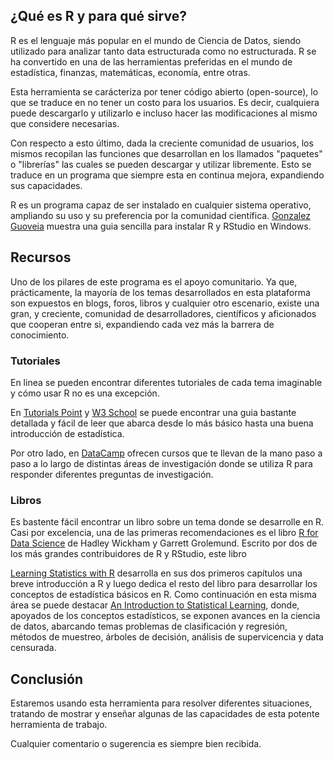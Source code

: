 ## ¿Qué es R y para qué sirve?
R es el lenguaje más popular en el mundo de Ciencia de Datos, siendo utilizado para analizar tanto data estructurada como no estructurada. R se ha convertido en una de las herramientas preferidas en el mundo de estadística, finanzas, matemáticas, economía, entre otras.

Esta herramienta se carácteriza por tener código abierto (open-source), lo que se traduce en no tener un costo para los usuarios. Es decir, cualquiera puede descargarlo y utilizarlo e incluso hacer las modificaciones al mismo que considere necesarias.

Con respecto a esto último, dada la creciente comunidad de usuarios, los mismos recopilan las funciones que desarrollan en los llamados "paquetes" o "librerías" las cuales se pueden descargar y utilizar libremente. Esto se traduce en un programa que siempre esta en continua mejora, expandiendo sus capacidades.

R es un programa capaz de ser instalado en cualquier sistema operativo, ampliando su uso y su preferencia por la comunidad científica. [Gonzalez Guoveia](https://gonzalezgouveia.com/como-instalar-rstudio-en-windows-10/) muestra una guia sencilla para instalar R y RStudio en Windows.

## Recursos
Uno de los pilares de este programa es el apoyo comunitario. Ya que, prácticamente, la mayoría de los temas desarrollados en esta plataforma son expuestos en blogs, foros, libros y cualquier otro escenario, existe una gran, y creciente, comunidad de desarrolladores, científicos y aficionados que cooperan entre si, expandiendo cada vez más la barrera de conocimiento.

### Tutoriales
En linea se pueden encontrar diferentes tutoriales de cada tema imaginable y cómo usar R no es una excepción.

En [Tutorials Point](https://www.tutorialspoint.com/r/index.htm) y [W3 School](https://www.w3schools.com/r/) se puede encontrar una guia bastante detallada y fácil de leer que abarca desde lo más básico hasta una buena introducción de estadística.

Por otro lado, en [DataCamp](https://www.datacamp.com) ofrecen cursos que te llevan de la mano paso a paso a lo largo de distintas áreas de investigación donde se utiliza R para responder diferentes preguntas de investigación.

### Libros
Es bastente fácil encontrar un libro sobre un tema donde se desarrolle en R. 
Casi por excelencia, una de las primeras recomendaciones es el libro  [R for Data Science](https://r4ds.had.co.nz) de Hadley Wickham y Garrett Grolemund. Escrito por dos de los más grandes contribuidores de R y RStudio, este libro

[Learning Statistics with R](https://learningstatisticswithr.com/lsr-0.6.pdf) desarrolla en sus dos primeros capítulos una breve introducción a R y luego dedica el resto del libro para desarrollar los conceptos de estadística básicos en R. Como continuación en esta misma área se puede destacar [An Introduction to Statistical Learning](https://www.statlearning.com), donde, apoyados de los conceptos estadísticos, se exponen avances en la ciencia de datos, abarcando temas problemas de clasificación y regresión, métodos de muestreo, árboles de decisión, análisis de supervicencia y data censurada.

## Conclusión
Estaremos usando esta herramienta para resolver diferentes situaciones, tratando de mostrar y enseñar algunas de las capacidades de esta potente herramienta de trabajo.

Cualquier comentario o sugerencia es siempre bien recibida.
